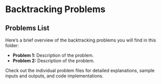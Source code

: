 # Backtracking Problems

## Problems List

Here’s a brief overview of the backtracking problems you will find in this folder:

- **Problem 1:** Description of the problem.
- **Problem 2:** Description of the problem.

Check out the individual problem files for detailed explanations, sample inputs and outputs, and code implementations.
